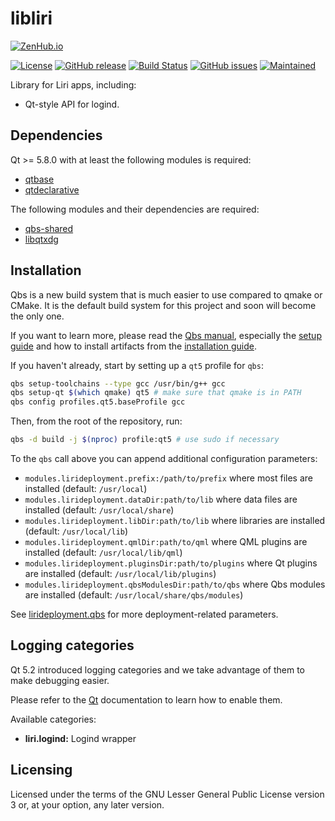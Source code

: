 libliri
=======

[![ZenHub.io](https://img.shields.io/badge/supercharged%20by-zenhub.io-blue.svg)](https://zenhub.io)

[![License](https://img.shields.io/badge/license-LGPLv3.0-blue.svg)](http://www.gnu.org/licenses/lgpl.txt)
[![GitHub release](https://img.shields.io/github/release/lirios/libliri.svg)](https://github.com/lirios/libliri)
[![Build Status](https://travis-ci.org/lirios/libliri.svg?branch=develop)](https://travis-ci.org/lirios/libliri)
[![GitHub issues](https://img.shields.io/github/issues/lirios/libliri.svg)](https://github.com/lirios/libliri/issues)
[![Maintained](https://img.shields.io/maintenance/yes/2018.svg)](https://github.com/lirios/libliri/commits/develop)

Library for Liri apps, including:

 * Qt-style API for logind.

## Dependencies

Qt >= 5.8.0 with at least the following modules is required:

 * [qtbase](http://code.qt.io/cgit/qt/qtbase.git)
 * [qtdeclarative](http://code.qt.io/cgit/qt/qtdeclarative.git)

The following modules and their dependencies are required:

 * [qbs-shared](https://github.com/lirios/qbs-shared.git)
 * [libqtxdg](https://github.com/lxde/libqtxdg.git)

## Installation

Qbs is a new build system that is much easier to use compared to qmake or CMake.
It is the default build system for this project and soon will become the only one.

If you want to learn more, please read the [Qbs manual](http://doc.qt.io/qbs/index.html),
especially the [setup guide](http://doc.qt.io/qbs/configuring.html) and how to install artifacts
from the [installation guide](http://doc.qt.io/qbs/installing-files.html).

If you haven't already, start by setting up a `qt5` profile for `qbs`:

```sh
qbs setup-toolchains --type gcc /usr/bin/g++ gcc
qbs setup-qt $(which qmake) qt5 # make sure that qmake is in PATH
qbs config profiles.qt5.baseProfile gcc
```

Then, from the root of the repository, run:

```sh
qbs -d build -j $(nproc) profile:qt5 # use sudo if necessary
```

To the `qbs` call above you can append additional configuration parameters:

 * `modules.lirideployment.prefix:/path/to/prefix` where most files are installed (default: `/usr/local`)
 * `modules.lirideployment.dataDir:path/to/lib` where data files are installed (default: `/usr/local/share`)
 * `modules.lirideployment.libDir:path/to/lib` where libraries are installed (default: `/usr/local/lib`)
 * `modules.lirideployment.qmlDir:path/to/qml` where QML plugins are installed (default: `/usr/local/lib/qml`)
 * `modules.lirideployment.pluginsDir:path/to/plugins` where Qt plugins are installed (default: `/usr/local/lib/plugins`)
 * `modules.lirideployment.qbsModulesDir:path/to/qbs` where Qbs modules are installed (default: `/usr/local/share/qbs/modules`)

See [lirideployment.qbs](https://github.com/lirios/qbs-shared/blob/develop/modules/lirideployment/lirideployment.qbs)
for more deployment-related parameters.

## Logging categories

Qt 5.2 introduced logging categories and we take advantage of
them to make debugging easier.

Please refer to the [Qt](http://doc.qt.io/qt-5/qloggingcategory.html) documentation
to learn how to enable them.

Available categories:

  * **liri.logind:** Logind wrapper

## Licensing

Licensed under the terms of the GNU Lesser General Public License version 3 or,
at your option, any later version.
